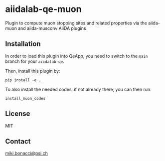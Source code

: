 # aiidalab-qe-muon
Plugin to compute muon stopping sites and related properties via the aiida-muon and aiida-musconv AiiDA plugins

## Installation

In order to load this plugin into QeApp, you need to switch to the `main` branch for your `aiidalab-qe`.

Then, install this plugin by:

```shell
pip install -e .
```

To also install the needed codes, if not already there, you can then run:

```shell
install_muon_codes
```

## License

MIT

## Contact

miki.bonacci@psi.ch
